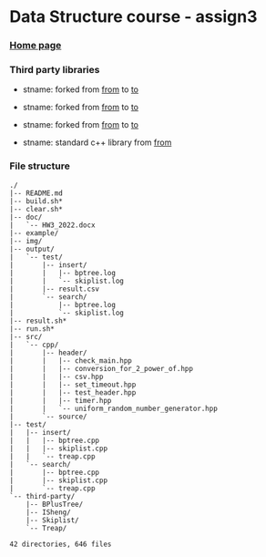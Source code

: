 # Data Structure course - assign3

### [Home page](https://github.com/AsherJingkongChen/ds-assign3)

### Third party libraries

- stname: forked
from [from]()
to [to]()

- stname: forked
from [from]()
to [to]()

- stname: forked
from [from]()
to [to]()

- stname: standard c++ library
from [from]()

### File structure

```
./
|-- README.md
|-- build.sh*
|-- clear.sh*
|-- doc/
|   `-- HW3_2022.docx
|-- example/
|-- img/
|-- output/
|   `-- test/
|       |-- insert/
|       |   |-- bptree.log
|       |   `-- skiplist.log
|       |-- result.csv
|       `-- search/
|           |-- bptree.log
|           `-- skiplist.log
|-- result.sh*
|-- run.sh*
|-- src/
|   `-- cpp/
|       |-- header/
|       |   |-- check_main.hpp
|       |   |-- conversion_for_2_power_of.hpp
|       |   |-- csv.hpp
|       |   |-- set_timeout.hpp
|       |   |-- test_header.hpp
|       |   |-- timer.hpp
|       |   `-- uniform_random_number_generator.hpp
|       `-- source/
|-- test/
|   |-- insert/
|   |   |-- bptree.cpp
|   |   |-- skiplist.cpp
|   |   `-- treap.cpp
|   `-- search/
|       |-- bptree.cpp
|       |-- skiplist.cpp
|       `-- treap.cpp
`-- third-party/
    |-- BPlusTree/
    |-- ISheng/
    |-- Skiplist/
    `-- Treap/

42 directories, 646 files

```
